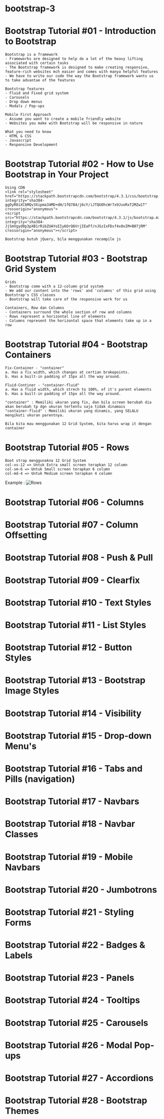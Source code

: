 # bootstrap-3

# Bootstrap Tutorial #01 - Introduction to Bootstrap

```
Bootstrap is a framework
- Frameworks are designed to help do a lot of the heavy lifting associated with certain tasks
- The Bootstrap framework is designed to make creating responsive, feature-rich websites mch easier and comes with manya helpful features
- We have to write our code the way the Bootstrap framework wants us to take advantae of the features
```

```
Bootstrap features
- Fluid and Fixed grid system
- Carousels
- Drop down menus
- Modals / Pop-ups
```

```
Mobile First Approach
- Assume you want to create a mobile friendly website
- Websites you make with Bootstrap will be responsive in nature
```

```
What you need to know
- HTML & CSS
- Javascript
- Responsive Development
```

# Bootstrap Tutorial #02 - How to Use Bootstrap in Your Project

```
Using CDN
<link rel="stylesheet" href="https://stackpath.bootstrapcdn.com/bootstrap/4.3.1/css/bootstrap.min.css" integrity="sha384-ggOyR0iXCbMQv3Xipma34MD+dH/1fQ784/j6cY/iJTQUOhcWr7x9JvoRxT2MZw1T" crossorigin="anonymous">
<script src="https://stackpath.bootstrapcdn.com/bootstrap/4.3.1/js/bootstrap.min.js" integrity="sha384-JjSmVgyd0p3pXB1rRibZUAYoIIy6OrQ6VrjIEaFf/nJGzIxFDsf4x0xIM+B07jRM" crossorigin="anonymous"></script>

Bootstrap butuh jQuery, bila menggunakan recompile js
```

# Bootstrap Tutorial #03 - Bootstrap Grid System

```
Grids
- Bootstrap come with a 12-column grid system
- We add our content into the 'rows' and 'columns' of this grid using Bootstrap's CSS classes
- Bootstrap will take care of the responsive work for us

Containers, Row dan Columns
- Containers surround the whole section of row and columns
- Rows represent a horizontal line of elements
- Columns represent the horizontal space that elements take up in a row
```

# Bootstrap Tutorial #04 - Bootstrap Containers

```
Fix-Container - "container"
a. Has a fix width, which changes at certian brakepoints.
b. Has a built-in padding of 15px all the way around.

Fluid-Continer - "container-fluid"
a. Has a fluid width, which strech to 100%, of it's parent elements
b. Has a built-in padding of 15px all the way around.

"container" : Memiliki ukuran yang fix, dan bila screen berubah dia akan berubah tp dgn ukuran tertentu saja tidak dinamais
"container-fluid" : Memiliki ukuran yang dinamis, yang SELALU mengikuti ukuran parentnya.

Bila kita mau menggunakan 12 Grid System, kita harus wrap it dengan container
```

# Bootstrap Tutorial #05 - Rows

```
Boot strap menggunakna 12 Grid System
col-xs-12 => Untuk Extra small screen terapkan 12 column
col-sm-6 => Untuk Small screen terapkan 6 column
col-md-4 => Untuk Medium screen terapkan 4 column
```

Example :
![Rows](https://github.com/elvinotan/bootstrap-3/blob/master/images/rows.png)

# Bootstrap Tutorial #06 - Columns

# Bootstrap Tutorial #07 - Column Offsetting

# Bootstrap Tutorial #08 - Push & Pull

# Bootstrap Tutorial #09 - Clearfix

# Bootstrap Tutorial #10 - Text Styles

# Bootstrap Tutorial #11 - List Styles

# Bootstrap Tutorial #12 - Button Styles

# Bootstrap Tutorial #13 - Bootstrap Image Styles

# Bootstrap Tutorial #14 - Visibility

# Bootstrap Tutorial #15 - Drop-down Menu's

# Bootstrap Tutorial #16 - Tabs and Pills (navigation)

# Bootstrap Tutorial #17 - Navbars

# Bootstrap Tutorial #18 - Navbar Classes

# Bootstrap Tutorial #19 - Mobile Navbars

# Bootstrap Tutorial #20 - Jumbotrons

# Bootstrap Tutorial #21 - Styling Forms

# Bootstrap Tutorial #22 - Badges & Labels

# Bootstrap Tutorial #23 - Panels

# Bootstrap Tutorial #24 - Tooltips

# Bootstrap Tutorial #25 - Carousels

# Bootstrap Tutorial #26 - Modal Pop-ups

# Bootstrap Tutorial #27 - Accordions

# Bootstrap Tutorial #28 - Bootstrap Themes
